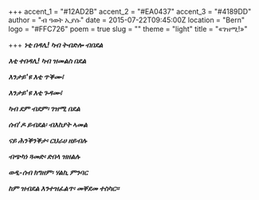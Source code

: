 +++
accent_1 = "#12AD2B"
accent_2 = "#EA0437"
accent_3 = "#4189DD"
author = "ብ ዓወት ኢያሱ"
date = 2015-07-22T09:45:00Z
location = "Bern"
logo = "#FFC726"
poem = true
slug = ""
theme = "light"
title = "«ገዝሚ!»"

+++
**_ነቲ በዳሊ! ካብ ትብድሎ ብበደል_**

**_እቲ ተበዳሊ! ካብ ዝመልስ በደል_**

**_እንታይ'ዩ እቲ ጥቕሙ፧_** 

**_እንታይ'ዩ እቲ ጉዳሙ፧_**

**_ካብ ደም ብደም፡ ገዝሚ በደል_**

**_ሰብ'ዶ ይብደል፡ ብእከያት ኣመል_**

**_ናይ ሕንቕንቕታ፡ ርህራሀ ዘይብሉ_**

**_ብጭካነ ጓመድ፡ ድበላ ዝዘልሉ_**

**_ወዲ-ሰብ ክግዘም፡ ሃልኪ ምንባር_**

**_ከም ዝብደል እንተዝፈልጥ፡ መቐደመ ተስካር።_**
